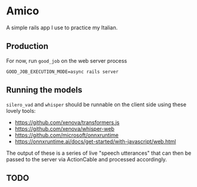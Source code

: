 # Amico

A simple rails app I use to practice my Italian.

## Production

For now, run `good_job` on the web server process

```
GOOD_JOB_EXECUTION_MODE=async rails server
```

## Running the models

`silero_vad` and `whisper` should be runnable on the client side using these
lovely tools:

- https://github.com/xenova/transformers.js
- https://github.com/xenova/whisper-web
- https://github.com/microsoft/onnxruntime
- https://onnxruntime.ai/docs/get-started/with-javascript/web.html

The output of these is a series of live "speech utterances" that can then be
passed to the server via ActionCable and processed accordingly.

## TODO
